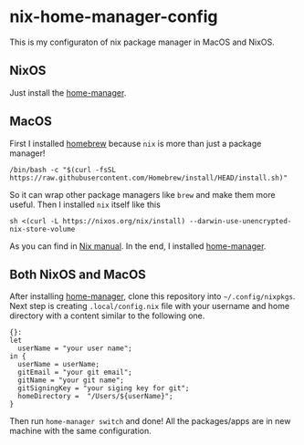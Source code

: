 # nix-home-manager-config

This is my configuraton of nix package manager in MacOS and NixOS.

## NixOS
Just install the [home-manager](https://github.com/nix-community/home-manager).

## MacOS
First I installed [homebrew](https://brew.sh/) because `nix` is more than just a package manager!

```
/bin/bash -c "$(curl -fsSL https://raw.githubusercontent.com/Homebrew/install/HEAD/install.sh)"
```

So it can wrap other package managers like `brew` and make them more useful.
Then I installed `nix` itself like this

```
sh <(curl -L https://nixos.org/nix/install) --darwin-use-unencrypted-nix-store-volume
```

As you can find in [Nix manual](https://nixos.org/manual/nix/stable/#sect-macos-installation).
In the end, I installed [home-manager](https://github.com/nix-community/home-manager).

## Both NixOS and MacOS
After installing [home-manager](https://github.com/nix-community/home-manager),
clone this repository into `~/.config/nixpkgs`. Next step is creating `.local/config.nix`
file with your username and home directory with a content similar to the following one.

```
{}:
let
  userName = "your user name";
in {
  userName = userName;
  gitEmail = "your git email";
  gitName = "your git name";
  gitSigningKey = "your siging key for git";
  homeDirectory =  "/Users/${userName}";
}
```

Then run `home-manager switch` and done! All the packages/apps are in new machine with the same configuration.

